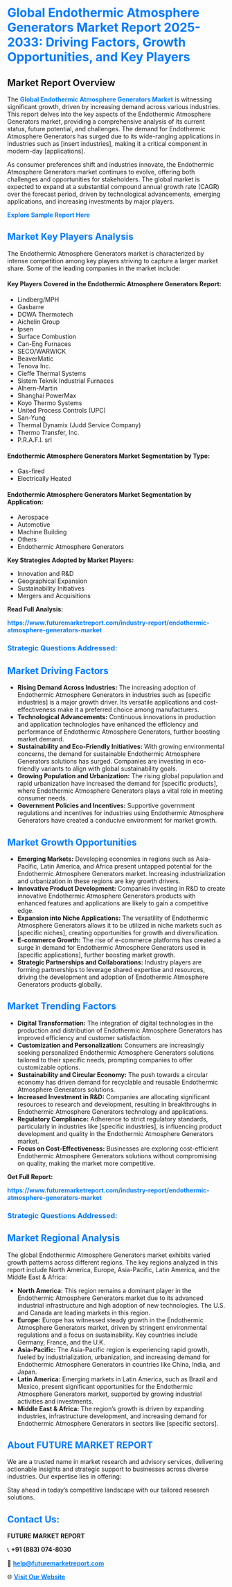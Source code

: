 <h1 style="color: #007BFF;">Global Endothermic Atmosphere Generators Market Report 2025-2033: Driving Factors, Growth Opportunities, and Key Players</h1>

<section id="overview">
<h2>Market Report Overview</h2>
<p>The <a href="https://www.futuremarketreport.com/industry-report/endothermic-atmosphere-generators-market" style="color: #007BFF; text-decoration: none;"><strong>Global Endothermic Atmosphere Generators Market</strong></a> is witnessing significant growth, driven by increasing demand across various industries. This report delves into the key aspects of the Endothermic Atmosphere Generators market, providing a comprehensive analysis of its current status, future potential, and challenges. The demand for Endothermic Atmosphere Generators has surged due to its wide-ranging applications in industries such as [insert industries], making it a critical component in modern-day [applications].</p>
<p>As consumer preferences shift and industries innovate, the Endothermic Atmosphere Generators market continues to evolve, offering both challenges and opportunities for stakeholders. The global market is expected to expand at a substantial compound annual growth rate (CAGR) over the forecast period, driven by technological advancements, emerging applications, and increasing investments by major players.</p>
</section>

<section id="overview">
<p><a href="https://www.futuremarketreport.com/request-sample/reportId=116565" style="color: #007BFF; text-decoration: none;"><strong>Explore Sample Report Here</strong></a></p>
</section>

<section id="key-players">
<h2 style="color: #007BFF;">Market Key Players Analysis</h2>
<p>The Endothermic Atmosphere Generators market is characterized by intense competition among key players striving to capture a larger market share. Some of the leading companies in the market include:</p>
<h4>Key Players Covered in the Endothermic Atmosphere Generators Report:</h4>
<ul><li>Lindberg/MPH</li><li>Gasbarre</li><li>DOWA Thermotech</li><li>Aichelin Group</li><li>Ipsen</li><li>Surface Combustion</li><li>Can-Eng Furnaces</li><li>SECO/WARWICK</li><li>BeaverMatic</li><li>Tenova Inc.</li><li>Cieffe Thermal Systems</li><li>Sistem Teknik Industrial Furnaces</li><li>Alhern-Martin</li><li>Shanghai PowerMax</li><li>Koyo Thermo Systems</li><li>United Process Controls (UPC)</li><li>San-Yung</li><li>Thermal Dynamix (Judd Service Company)</li><li>Thermo Transfer, Inc.</li><li>P.R.A.F.I. srl</li></ul>
<h4>Endothermic Atmosphere Generators Market Segmentation by Type:</h4>
<ul><li>Gas-fired</li><li>Electrically Heated</li></ul>

<h4>Endothermic Atmosphere Generators Market Segmentation by Application:</h4>
<ul><li>Aerospace</li><li>Automotive</li><li>Machine Building</li><li>Others</li><li>Endothermic Atmosphere Generators</li></ul>
<p><strong>Key Strategies Adopted by Market Players:</strong></p>
<ul>
<li>Innovation and R&D</li>
<li>Geographical Expansion</li>
<li>Sustainability Initiatives</li>
<li>Mergers and Acquisitions</li>
</ul>
</section>

<section>
<p><strong>Read Full Analysis: </strong></p><a href="https://www.futuremarketreport.com/industry-report/endothermic-atmosphere-generators-market" style="color: #007BFF; text-decoration: none;"><strong>https://www.futuremarketreport.com/industry-report/endothermic-atmosphere-generators-market</strong></a>
<h3 style="color: #007BFF;">Strategic Questions Addressed:</h3>
</section>

<section id="driving-factors">
<h2 style="color: #007BFF;">Market Driving Factors</h2>
<ul>
<li><strong>Rising Demand Across Industries:</strong> The increasing adoption of Endothermic Atmosphere Generators in industries such as [specific industries] is a major growth driver. Its versatile applications and cost-effectiveness make it a preferred choice among manufacturers.</li>
<li><strong>Technological Advancements:</strong> Continuous innovations in production and application technologies have enhanced the efficiency and performance of Endothermic Atmosphere Generators, further boosting market demand.</li>
<li><strong>Sustainability and Eco-Friendly Initiatives:</strong> With growing environmental concerns, the demand for sustainable Endothermic Atmosphere Generators solutions has surged. Companies are investing in eco-friendly variants to align with global sustainability goals.</li>
<li><strong>Growing Population and Urbanization:</strong> The rising global population and rapid urbanization have increased the demand for [specific products], where Endothermic Atmosphere Generators plays a vital role in meeting consumer needs.</li>
<li><strong>Government Policies and Incentives:</strong> Supportive government regulations and incentives for industries using Endothermic Atmosphere Generators have created a conducive environment for market growth.</li>
</ul>
</section>

<section id="growth-opportunities">
<h2 style="color: #007BFF;">Market Growth Opportunities</h2>
<ul>
<li><strong>Emerging Markets:</strong> Developing economies in regions such as Asia-Pacific, Latin America, and Africa present untapped potential for the Endothermic Atmosphere Generators market. Increasing industrialization and urbanization in these regions are key growth drivers.</li>
<li><strong>Innovative Product Development:</strong> Companies investing in R&D to create innovative Endothermic Atmosphere Generators products with enhanced features and applications are likely to gain a competitive edge.</li>
<li><strong>Expansion into Niche Applications:</strong> The versatility of Endothermic Atmosphere Generators allows it to be utilized in niche markets such as [specific niches], creating opportunities for growth and diversification.</li>
<li><strong>E-commerce Growth:</strong> The rise of e-commerce platforms has created a surge in demand for Endothermic Atmosphere Generators used in [specific applications], further boosting market growth.</li>
<li><strong>Strategic Partnerships and Collaborations:</strong> Industry players are forming partnerships to leverage shared expertise and resources, driving the development and adoption of Endothermic Atmosphere Generators products globally.</li>
</ul>
</section>

<section id="trending-factors">
<h2 style="color: #007BFF;">Market Trending Factors</h2>
<ul>
<li><strong>Digital Transformation:</strong> The integration of digital technologies in the production and distribution of Endothermic Atmosphere Generators has improved efficiency and customer satisfaction.</li>
<li><strong>Customization and Personalization:</strong> Consumers are increasingly seeking personalized Endothermic Atmosphere Generators solutions tailored to their specific needs, prompting companies to offer customizable options.</li>
<li><strong>Sustainability and Circular Economy:</strong> The push towards a circular economy has driven demand for recyclable and reusable Endothermic Atmosphere Generators solutions.</li>
<li><strong>Increased Investment in R&D:</strong> Companies are allocating significant resources to research and development, resulting in breakthroughs in Endothermic Atmosphere Generators technology and applications.</li>
<li><strong>Regulatory Compliance:</strong> Adherence to strict regulatory standards, particularly in industries like [specific industries], is influencing product development and quality in the Endothermic Atmosphere Generators market.</li>
<li><strong>Focus on Cost-Effectiveness:</strong> Businesses are exploring cost-efficient Endothermic Atmosphere Generators solutions without compromising on quality, making the market more competitive.</li>
</ul>
</section>

<section>
<p><strong>Get Full Report: </strong></p><a href="https://www.futuremarketreport.com/industry-report/endothermic-atmosphere-generators-market" style="color: #007BFF; text-decoration: none;"><strong>https://www.futuremarketreport.com/industry-report/endothermic-atmosphere-generators-market</strong></a>
<h3 style="color: #007BFF;">Strategic Questions Addressed:</h3>
</section>


<section id="regional-analysis">
<h2 style="color: #007BFF;">Market Regional Analysis</h2>
<p>The global Endothermic Atmosphere Generators market exhibits varied growth patterns across different regions. The key regions analyzed in this report include North America, Europe, Asia-Pacific, Latin America, and the Middle East & Africa:</p>
<ul>
<li><strong>North America:</strong> This region remains a dominant player in the Endothermic Atmosphere Generators market due to its advanced industrial infrastructure and high adoption of new technologies. The U.S. and Canada are leading markets in this region.</li>
<li><strong>Europe:</strong> Europe has witnessed steady growth in the Endothermic Atmosphere Generators market, driven by stringent environmental regulations and a focus on sustainability. Key countries include Germany, France, and the U.K.</li>
<li><strong>Asia-Pacific:</strong> The Asia-Pacific region is experiencing rapid growth, fueled by industrialization, urbanization, and increasing demand for Endothermic Atmosphere Generators in countries like China, India, and Japan.</li>
<li><strong>Latin America:</strong> Emerging markets in Latin America, such as Brazil and Mexico, present significant opportunities for the Endothermic Atmosphere Generators market, supported by growing industrial activities and investments.</li>
<li><strong>Middle East & Africa:</strong> The region’s growth is driven by expanding industries, infrastructure development, and increasing demand for Endothermic Atmosphere Generators in sectors like [specific sectors].</li>
</ul>
</section>

<footer>
<h2 style="color: #007BFF;">About FUTURE MARKET REPORT</h2>
<p>We are a trusted name in market research and advisory services, delivering actionable insights and strategic support to businesses across diverse industries. Our expertise lies in offering:</p>

<p>Stay ahead in today’s competitive landscape with our tailored research solutions.</p>

<h2 style="color: #007BFF;">Contact Us:</h2>
<p><strong>FUTURE MARKET REPORT</strong></p>
<p>📞 <strong>+91 (883) 074-8030</strong></p>
<p>📧 <strong><a href="mailto:help@futuremarketreport.com" style="color: #007BFF;">help@futuremarketreport.com</a></strong></p>
<p>🌐 <strong><a href="https://www.futuremarketreport.com/" style="color: #007BFF;">Visit Our Website</a></strong></p>
</footer>